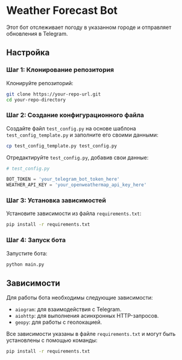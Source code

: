 # Weather Forecast Bot

Этот бот отслеживает погоду в указанном городе и отправляет обновления в Telegram.

## Настройка

### Шаг 1: Клонирование репозитория

Клонируйте репозиторий:

```sh
git clone https://your-repo-url.git
cd your-repo-directory
```

### Шаг 2: Создание конфигурационного файла

Создайте файл `test_config.py` на основе шаблона `test_config_template.py` и заполните его своими данными:

```sh
cp test_config_template.py test_config.py
```

Отредактируйте `test_config.py`, добавив свои данные:

```python
# test_config.py

BOT_TOKEN = 'your_telegram_bot_token_here'
WEATHER_API_KEY = 'your_openweathermap_api_key_here'
```

### Шаг 3: Установка зависимостей

Установите зависимости из файла `requirements.txt`:

```sh
pip install -r requirements.txt
```

### Шаг 4: Запуск бота

Запустите бота:

```sh
python main.py
```

## Зависимости

Для работы бота необходимы следующие зависимости:

- `aiogram`: для взаимодействия с Telegram.
- `aiohttp`: для выполнения асинхронных HTTP-запросов.
- `geopy`: для работы с геолокацией.

Все зависимости указаны в файле `requirements.txt` и могут быть установлены с помощью команды:

```sh
pip install -r requirements.txt
```